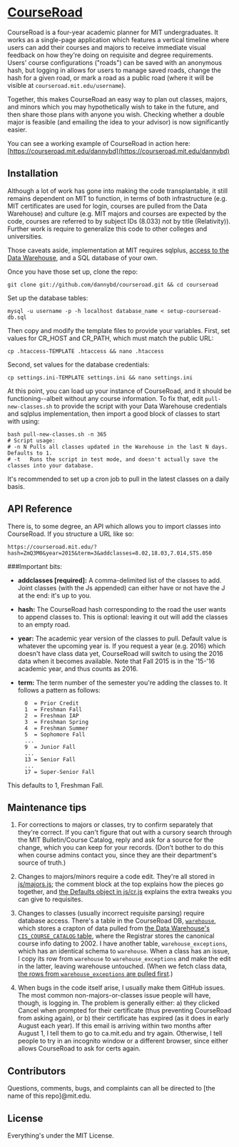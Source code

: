 # [CourseRoad](https://courseroad.mit.edu)

CourseRoad is a four-year academic planner for MIT undergraduates. It works as a single-page application which features a vertical timeline where users can add their courses and majors to receive immediate visual feedback on how they're doing on requisite and degree requirements. Users' course configurations ("roads") can be saved with an anonymous hash, but logging in allows for users to manage saved roads, change the hash for a given road, or mark a road as a public road (where it will be visible at `courseroad.mit.edu/username`).

Together, this makes CourseRoad an easy way to plan out classes, majors, and minors which you may hypothetically wish to take in the future, and then share those plans with anyone you wish. Checking whether a double major is feasible (and emailing the idea to your advisor) is now significantly easier.

You can see a working example of CourseRoad in action here: [https://courseroad.mit.edu/dannybd](https://courseroad.mit.edu/dannybd)

## Installation

Although a lot of work has gone into making the code transplantable, it still remains dependent on MIT to function, in terms of both infrastructure (e.g. MIT certificates are used for login, courses are pulled from the Data Warehouse) and culture (e.g. MIT majors and courses are expected by the code, courses are referred to by subject IDs (8.033) not by title (Relativity)). Further work is require to generalize this code to other colleges and universities.

Those caveats aside, implementation at MIT requires sqlplus, [access to the Data Warehouse](http://ist.mit.edu/business/warehouse/access), and a SQL database of your own.

Once you have those set up, clone the repo:

    git clone git://github.com/dannybd/courseroad.git && cd courseroad

Set up the database tables:

    mysql -u username -p -h localhost database_name < setup-courseroad-db.sql

Then copy and modify the template files to provide your variables. First, set values for CR_HOST and CR_PATH, which must match the public URL:

    cp .htaccess-TEMPLATE .htaccess && nano .htaccess

Second, set values for the database credentials:

    cp settings.ini-TEMPLATE settings.ini && nano settings.ini


At this point, you can load up your instance of CourseRoad, and it should be functioning--albeit without any course information. To fix that, edit `pull-new-classes.sh` to provide the script with your Data Warehouse credentials and sqlplus implementation, then import a good block of classes to start with using:

    bash pull-new-classes.sh -n 365
    # Script usage:
    # -n N Pulls all classes updated in the Warehouse in the last N days. Defaults to 1.
    # -t   Runs the script in test mode, and doesn't actually save the classes into your database.

It's recommended to set up a cron job to pull in the latest classes on a daily basis.

## API Reference

There is, to some degree, an API which allows you to import classes into CourseRoad. If you structure a URL like so:

    https://courseroad.mit.edu/?hash=ZmQ3M0&year=2015&term=3&addclasses=8.02,18.03,7.014,STS.050

###Important bits:

* **addclasses [required]:** A comma-delimited list of the classes to add. Joint classes (with the Js appended) can either have or not have the J at the end: it's up to you.

* **hash:** The CourseRoad hash corresponding to the road the user wants to append classes to. This is optional: leaving it out will add the classes to an empty road.

* **year:** The academic year version of the classes to pull. Default value is whatever the upcoming year is. If you request a year (e.g. 2016) which doesn't have class data yet, CourseRoad will switch to using the 2016 data when it becomes available. Note that Fall 2015 is in the '15-'16 academic year, and thus counts as 2016.

* **term:** The term number of the semester you're adding the classes to. It follows a pattern as follows:

        0  = Prior Credit
        1  = Freshman Fall
        2  = Freshman IAP
        3  = Freshman Spring
        4  = Freshman Summer
        5  = Sophomore Fall
        ...
        9  = Junior Fall
        ...
        13 = Senior Fall
        ...
        17 = Super-Senior Fall
This defaults to 1, Freshman Fall.

## Maintenance tips

1) For corrections to majors or classes, try to confirm separately that they're correct. If you can't figure that out with a cursory search through the MIT Bulletin/Course Catalog, reply and ask for a source for the change, which you can keep for your records. (Don't bother to do this when course admins contact you, since they are their department's source of truth.)

2) Changes to majors/minors require a code edit. They're all stored in [js/majors.js](https://github.com/dannybd/courseroad/blob/master/js/majors.js); the comment block at the top explains how the pieces go together, and [the Defaults object in js/cr.js](https://github.com/dannybd/courseroad/blob/master/js/cr.js#L10-L57) explains the extra tweaks you can give to requisites.

3) Changes to classes (usually incorrect requisite parsing) require database access. There's a table in the CourseRoad DB, [`warehouse`](https://github.com/dannybd/courseroad/blob/master/setup-courseroad-db.sql#L60), which stores a crapton of data pulled from [the Data Warehouse's `CIS_COURSE_CATALOG` table](http://web.mit.edu/warehouse/metadata/fields/cis_course_catalog.html), where the Registrar stores the canonical course info dating to 2002. I have another table, `warehouse_exceptions`, which has an identical schema to `warehouse`. When a class has an issue, I copy its row from `warehouse` to `warehouse_exceptions` and make the edit in the latter, leaving warehouse untouched. (When we fetch class data, [the rows from `warehouse_exceptions` are pulled first](https://github.com/dannybd/courseroad/blob/master/CourseRoadDB.php#L202-L206).)

4) When bugs in the code itself arise, I usually make them GitHub issues. The most common non-majors-or-classes issue people will have, though, is logging in. The problem is generally either:
  a) they clicked Cancel when prompted for their certificate (thus preventing CourseRoad from asking again), or
  b) their certificate has expired (as it does in early August each year).
If this email is arriving within two months after August 1, I tell them to go to ca.mit.edu and try again. Otherwise, I tell people to try in an incognito window or a different browser, since either allows CourseRoad to ask for certs again.

## Contributors

Questions, comments, bugs, and complaints can all be directed to [the name of this repo]@mit.edu.

## License

Everything's under the MIT License.